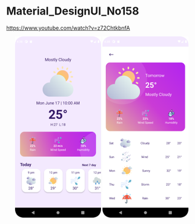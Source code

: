 # Material_DesignUI_No158
https://www.youtube.com/watch?v=z72ChtkbnfA
<p align="center">
<img src="Image/main.png" width="45%">
<img src="Image/Tomorrow.png" width="45%">
</p>